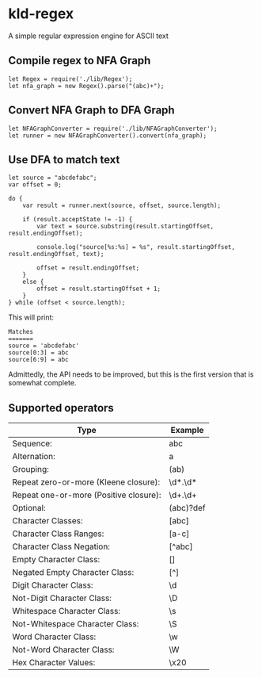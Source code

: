 # kld-regex

A simple regular expression engine for ASCII text

## Compile regex to NFA Graph

```
let Regex = require('./lib/Regex');
let nfa_graph = new Regex().parse("(abc)+");
```

## Convert NFA Graph to DFA Graph

```
let NFAGraphConverter = require('./lib/NFAGraphConverter');
let runner = new NFAGraphConverter().convert(nfa_graph);
```


## Use DFA to match text

```
let source = "abcdefabc";
var offset = 0;

do {
	var result = runner.next(source, offset, source.length);

	if (result.acceptState != -1) {
		var text = source.substring(result.startingOffset, result.endingOffset);

		console.log("source[%s:%s] = %s", result.startingOffset, result.endingOffset, text);

		offset = result.endingOffset;
	}
	else {
		offset = result.startingOffset + 1;
	}
} while (offset < source.length);
```

This will print:

```
Matches
=======
source = 'abcdefabc'
source[0:3] = abc
source[6:9] = abc
```

Admittedly, the API needs to be improved, but this is the first version that is somewhat complete.

## Supported operators

| Type                                  | Example   |
|---------------------------------------|-----------|
| Sequence:                             | abc       |
| Alternation:                          | a|b|c     |
| Grouping:                             | (ab)|(cd) |
| Repeat zero-or-more (Kleene closure): | \d*\.\d*  |
| Repeat one-or-more (Positive closure):| \d+\.\d+  |
| Optional:                             | (abc)?def |
| Character Classes:                    | [abc]     |
| Character Class Ranges:               | [a-c]     |
| Character Class Negation:             | [^abc]    |
| Empty Character Class:                | []        |
| Negated Empty Character Class:        | [^]       |
| Digit Character Class:                | \d        |
| Not-Digit Character Class:            | \D        |
| Whitespace Character Class:           | \s        |
| Not-Whitespace Character Class:       | \S        |
| Word Character Class:                 | \w        |
| Not-Word Character Class:             | \W        |
| Hex Character Values:                 | \x20      |